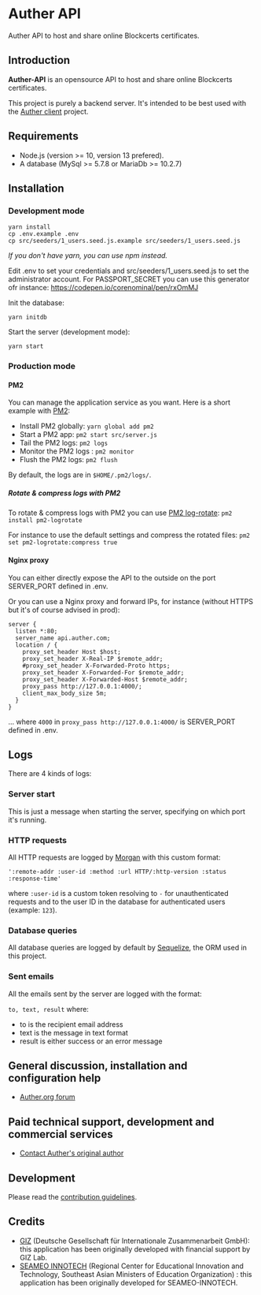 # Auther API

Auther API to host and share online Blockcerts certificates.

## Introduction

**Auther-API** is an opensource API to host and share online Blockcerts certificates.

This project is purely a backend server. It's intended to be best used with the [Auther client](https://github.com/AutherOrg/auther-client) project.

## Requirements

+ Node.js (version >= 10, version 13 prefered).
+ A database (MySql >= 5.7.8 or MariaDb >= 10.2.7)

## Installation

### Development mode

````
yarn install
cp .env.example .env
cp src/seeders/1_users.seed.js.example src/seeders/1_users.seed.js
````

*If you don't have yarn, you can use npm instead.*

Edit .env to set your credentials and src/seeders/1_users.seed.js to set the administrator account. For PASSPORT_SECRET you can use this generator ofr instance: https://codepen.io/corenominal/pen/rxOmMJ

Init the database:

````
yarn initdb
````

Start the server (development mode):

````
yarn start
````

### Production mode

#### PM2

You can manage the application service as you want. Here is a short example with [PM2](https://pm2.keymetrics.io/):

+ Install PM2 globally: `yarn global add pm2`
+ Start a PM2 app: `pm2 start src/server.js`
+ Tail the PM2 logs: `pm2 logs`
+ Monitor the PM2 logs : `pm2 monitor`
+ Flush the PM2 logs: `pm2 flush`

By default, the logs are in `$HOME/.pm2/logs/`.

##### Rotate & compress logs with PM2

To rotate & compress logs with PM2 you can use [PM2 log-rotate](https://github.com/keymetrics/pm2-logrotate): `pm2 install pm2-logrotate`

For instance to use the default settings and compress the rotated files: `pm2 set pm2-logrotate:compress true`

#### Nginx proxy

You can either directly expose the API to the outside on the port SERVER_PORT defined in .env.

Or you can use a Nginx proxy and forward IPs, for instance (without HTTPS but it's of course advised in prod):

````
server {
  listen *:80;
  server_name api.auther.com;
  location / {
    proxy_set_header Host $host;
    proxy_set_header X-Real-IP $remote_addr;
    #proxy_set_header X-Forwarded-Proto https;
    proxy_set_header X-Forwarded-For $remote_addr;
    proxy_set_header X-Forwarded-Host $remote_addr;
    proxy_pass http://127.0.0.1:4000/;
    client_max_body_size 5m;
  }
}
````

... where `4000` in `proxy_pass http://127.0.0.1:4000/` is SERVER_PORT defined in .env.

## Logs

There are 4 kinds of logs:

### Server start

This is just a message when starting the server, specifying on which port it's running.

### HTTP requests

All HTTP requests are logged by [Morgan](https://github.com/expressjs/morgan) with this custom format:

`':remote-addr :user-id :method :url HTTP/:http-version :status :response-time'`

where `:user-id` is a custom token resolving to `-` for unauthenticated requests and to the user ID in the database for authenticated users (example: `123`).

### Database queries

All database queries are logged by default by [Sequelize](https://sequelize.org/), the ORM used in this project.

### Sent emails

All the emails sent by the server are logged with the format:

`to, text, result` where:

+ to is the recipient email address
+ text is the message in text format
+ result is either success or an error message

## General discussion, installation and configuration help

+ [Auther.org forum](https://auther.org/forum)

## Paid technical support, development and commercial services

+ [Contact Auther's original author](https://guillaumeduveau.com/en/contact)

## Development

Please read the [contribution guidelines](CONTRIBUTING.md).

## Credits

+ [GIZ](https://www.giz.de/en/html/index.html) (Deutsche Gesellschaft für Internationale Zusammenarbeit GmbH): this application has been originally developed with financial support by GIZ Lab.
+ [SEAMEO INNOTECH](https://www.seameo-innotech.org/) (Regional Center for Educational Innovation and Technology, Southeast Asian Ministers of Education Organization) : this application has been originally developed for SEAMEO-INNOTECH.
